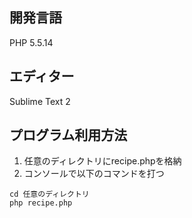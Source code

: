 ## 開発言語
PHP 5.5.14

## エディター
Sublime Text 2

## プログラム利用方法

1. 任意のディレクトリにrecipe.phpを格納
2. コンソールで以下のコマンドを打つ

```
cd 任意のディレクトリ
php recipe.php
```
